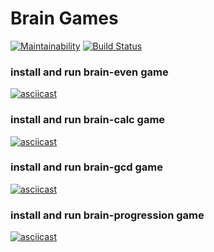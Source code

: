 # Brain Games

[![Maintainability](https://api.codeclimate.com/v1/badges/986882ff524928d33c1b/maintainability)](https://codeclimate.com/github/vnk729/project-lvl1-s454/maintainability)
[![Build Status](https://travis-ci.org/vnk729/project-lvl1-s454.svg?branch=master)](https://travis-ci.org/vnk729/project-lvl1-s454)

### install and run brain-even game
[![asciicast](https://asciinema.org/a/gmLaaUy8XHvu1XKmz8e8K8MU1.svg)](https://asciinema.org/a/gmLaaUy8XHvu1XKmz8e8K8MU1)

### install and run brain-calc game
[![asciicast](https://asciinema.org/a/bpNwfkNftKBFBmhk1uMQqyKJC.svg)](https://asciinema.org/a/bpNwfkNftKBFBmhk1uMQqyKJC)

### install and run brain-gcd game
[![asciicast](https://asciinema.org/a/7TBhnHmIhfOTCIuJoW9qyKSte.svg)](https://asciinema.org/a/7TBhnHmIhfOTCIuJoW9qyKSte)

### install and run brain-progression game
[![asciicast](https://asciinema.org/a/EIOl3Gv9MYQkyMtvDD5Nagf7X.svg)](https://asciinema.org/a/EIOl3Gv9MYQkyMtvDD5Nagf7X)